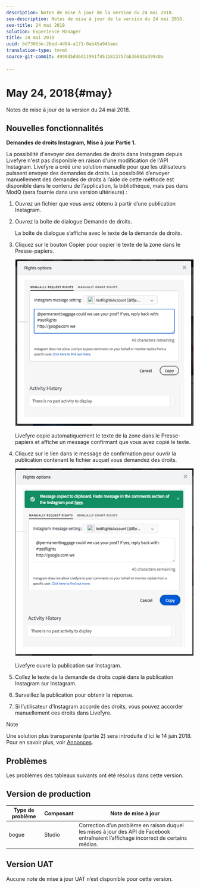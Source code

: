 ```yaml
---
description: Notes de mise à jour de la version du 24 mai 2018.
seo-description: Notes de mise à jour de la version du 24 mai 2018.
seo-title: 24 mai 2018
solution: Experience Manager
title: 24 mai 2018
uuid: 6d73063e-26ed-4d84-a171-0ab45a945aec
translation-type: tm+mt
source-git-commit: 4990d5d46d11991f451b813757ab36843a399c0a

---
```



# May 24, 2018{#may}

Notes de mise à jour de la version du 24 mai 2018.

## Nouvelles fonctionnalités

**Demandes de droits Instagram, Mise à jour Partie 1.**

La possibilité d'envoyer des demandes de droits dans Instagram depuis Livefyre n'est pas disponible en raison d'une modification de l'API Instagram. Livefyre a créé une solution manuelle pour que les utilisateurs puissent envoyer des demandes de droits. La possibilité d’envoyer manuellement des demandes de droits à l’aide de cette méthode est disponible dans le contenu de l’application, la bibliothèque, mais pas dans ModQ (sera fournie dans une version ultérieure) :

1. Ouvrez un fichier que vous avez obtenu à partir d’une publication Instagram.
1. Ouvrez la boîte de dialogue Demande de droits.

   La boîte de dialogue s’affiche avec le texte de la demande de droits.

1. Cliquez sur le bouton Copier pour copier le texte de la zone dans le Presse-papiers.

   ![](../assets/rr_insta_workaround1.png)

   Livefyre copie automatiquement le texte de la zone dans le Presse-papiers et affiche un message confirmant que vous avez copié le texte.

1. Cliquez sur le lien dans le message de confirmation pour ouvrir la publication contenant le fichier auquel vous demandez des droits.

   ![](../assets/rr_insta_workaround2.png)

   Livefyre ouvre la publication sur Instagram.

1. Collez le texte de la demande de droits copié dans la publication Instagram sur Instagram.
1. Surveillez la publication pour obtenir la réponse.
1. Si l’utilisateur d’Instagram accorde des droits, vous pouvez accorder manuellement ces droits dans Livefyre.

>[!NOTE]
>
>Une solution plus transparente (partie 2) sera introduite d'ici le 14 juin 2018. Pour en savoir plus, voir [Annonces](/help/using/c-anouncements.md#c_anouncements).

## Problèmes

Les problèmes des tableaux suivants ont été résolus dans cette version.

## Version de production

| **Type de problème** | **Composant** | **Note de mise à jour** |
|---|---|---|
| bogue | Studio | Correction d’un problème en raison duquel les mises à jour des API de Facebook entraînaient l’affichage incorrect de certains médias. |

## Version UAT

Aucune note de mise à jour UAT n’est disponible pour cette version.
